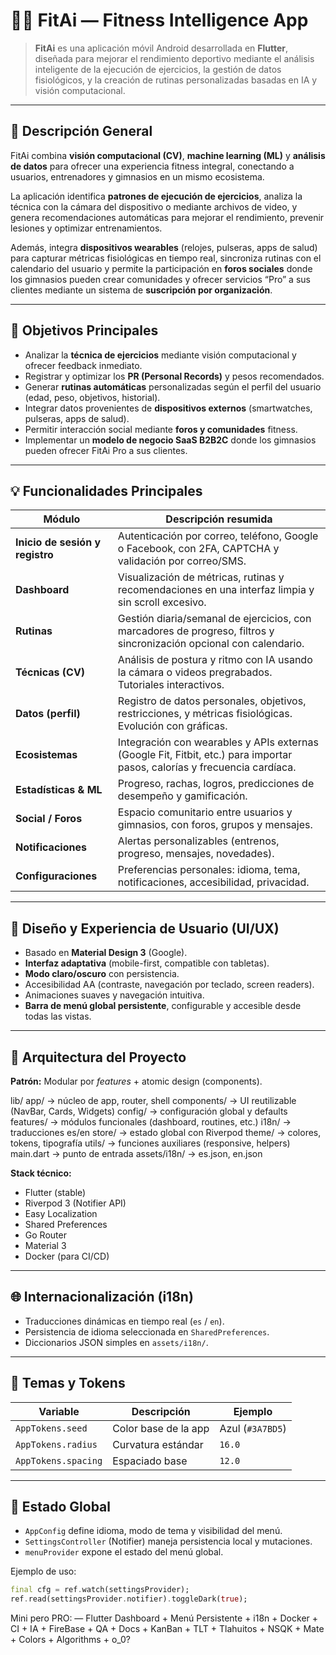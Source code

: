 # 🏋️‍♂️ FitAi — Fitness Intelligence App

> **FitAi** es una aplicación móvil Android desarrollada en **Flutter**, diseñada para mejorar el rendimiento deportivo mediante el análisis inteligente de la ejecución de ejercicios, la gestión de datos fisiológicos, y la creación de rutinas personalizadas basadas en IA y visión computacional.

---

## 📖 Descripción General

FitAi combina **visión computacional (CV)**, **machine learning (ML)** y **análisis de datos** para ofrecer una experiencia fitness integral, conectando a usuarios, entrenadores y gimnasios en un mismo ecosistema.

La aplicación identifica **patrones de ejecución de ejercicios**, analiza la técnica con la cámara del dispositivo o mediante archivos de video, y genera recomendaciones automáticas para mejorar el rendimiento, prevenir lesiones y optimizar entrenamientos.

Además, integra **dispositivos wearables** (relojes, pulseras, apps de salud) para capturar métricas fisiológicas en tiempo real, sincroniza rutinas con el calendario del usuario y permite la participación en **foros sociales** donde los gimnasios pueden crear comunidades y ofrecer servicios “Pro” a sus clientes mediante un sistema de **suscripción por organización**.

---

## 🧠 Objetivos Principales

- Analizar la **técnica de ejercicios** mediante visión computacional y ofrecer feedback inmediato.
- Registrar y optimizar los **PR (Personal Records)** y pesos recomendados.
- Generar **rutinas automáticas** personalizadas según el perfil del usuario (edad, peso, objetivos, historial).
- Integrar datos provenientes de **dispositivos externos** (smartwatches, pulseras, apps de salud).
- Permitir interacción social mediante **foros y comunidades** fitness.
- Implementar un **modelo de negocio SaaS B2B2C** donde los gimnasios pueden ofrecer FitAi Pro a sus clientes.

---

## 💡 Funcionalidades Principales

| Módulo                          | Descripción resumida                                         |
| ------------------------------- | ------------------------------------------------------------ |
| **Inicio de sesión y registro** | Autenticación por correo, teléfono, Google o Facebook, con 2FA, CAPTCHA y validación por correo/SMS. |
| **Dashboard**                   | Visualización de métricas, rutinas y recomendaciones en una interfaz limpia y sin scroll excesivo. |
| **Rutinas**                     | Gestión diaria/semanal de ejercicios, con marcadores de progreso, filtros y sincronización opcional con calendario. |
| **Técnicas (CV)**               | Análisis de postura y ritmo con IA usando la cámara o videos pregrabados. Tutoriales interactivos. |
| **Datos (perfil)**              | Registro de datos personales, objetivos, restricciones, y métricas fisiológicas. Evolución con gráficas. |
| **Ecosistemas**                 | Integración con wearables y APIs externas (Google Fit, Fitbit, etc.) para importar pasos, calorías y frecuencia cardíaca. |
| **Estadísticas & ML**           | Progreso, rachas, logros, predicciones de desempeño y gamificación. |
| **Social / Foros**              | Espacio comunitario entre usuarios y gimnasios, con foros, grupos y mensajes. |
| **Notificaciones**              | Alertas personalizables (entrenos, progreso, mensajes, novedades). |
| **Configuraciones**             | Preferencias personales: idioma, tema, notificaciones, accesibilidad, privacidad. |

---

## 🎨 Diseño y Experiencia de Usuario (UI/UX)

- Basado en **Material Design 3** (Google).
- **Interfaz adaptativa** (mobile-first, compatible con tabletas).
- **Modo claro/oscuro** con persistencia.
- Accesibilidad AA (contraste, navegación por teclado, screen readers).
- Animaciones suaves y navegación intuitiva.
- **Barra de menú global persistente**, configurable y accesible desde todas las vistas.

---

## 🧩 Arquitectura del Proyecto

**Patrón:** Modular por *features* + atomic design (components).

lib/
app/ → núcleo de app, router, shell
components/ → UI reutilizable (NavBar, Cards, Widgets)
config/ → configuración global y defaults
features/ → módulos funcionales (dashboard, routines, etc.)
i18n/ → traducciones es/en
store/ → estado global con Riverpod
theme/ → colores, tokens, tipografía
utils/ → funciones auxiliares (responsive, helpers)
main.dart → punto de entrada
assets/i18n/ → es.json, en.json


**Stack técnico:**

- Flutter (stable)
- Riverpod 3 (Notifier API)
- Easy Localization
- Shared Preferences
- Go Router
- Material 3
- Docker (para CI/CD)

---

## 🌐 Internacionalización (i18n)

- Traducciones dinámicas en tiempo real (`es` / `en`).
- Persistencia de idioma seleccionada en `SharedPreferences`.
- Diccionarios JSON simples en `assets/i18n/`.

---

## 🎨 Temas y Tokens

| Variable            | Descripción          | Ejemplo          |
| ------------------- | -------------------- | ---------------- |
| `AppTokens.seed`    | Color base de la app | Azul (`#3A7BD5`) |
| `AppTokens.radius`  | Curvatura estándar   | `16.0`           |
| `AppTokens.spacing` | Espaciado base       | `12.0`           |

---

## 🧠 Estado Global

- `AppConfig` define idioma, modo de tema y visibilidad del menú.
- `SettingsController` (Notifier) maneja persistencia local y mutaciones.
- `menuProvider` expone el estado del menú global.

Ejemplo de uso:

```dart
final cfg = ref.watch(settingsProvider);
ref.read(settingsProvider.notifier).toggleDark(true);
```

Mini pero PRO: — Flutter Dashboard + Menú Persistente + i18n + Docker + CI + IA + FireBase + QA + Docs + KanBan + TLT + Tlahuitos + NSQK + Mate + Colors + Algorithms + o_0?

